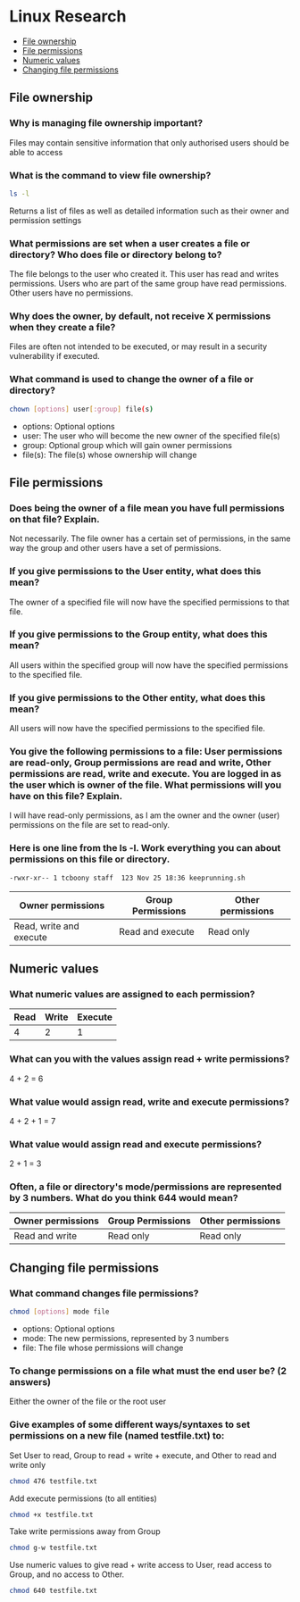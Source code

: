 # Linux Research

* [File ownership](#file-ownership)
* [File permissions](#file-permissions)
* [Numeric values](#numeric-values)
* [Changing file permissions](#changing-file-permissions)

## File ownership

### Why is managing file ownership important?
Files may contain sensitive information that only authorised users should be able to access

### What is the command to view file ownership?
```bash
ls -l
```

Returns a list of files as well as detailed information such as their owner and permission settings 

### What permissions are set when a user creates a file or directory? Who does file or directory belong to?
The file belongs to the user who created it. This user has read and writes permissions. Users who are part of the same group have read permissions. Other users have no permissions.

### Why does the owner, by default, not receive X permissions when they create a file?
Files are often not intended to be executed, or may result in a security vulnerability if executed.

### What command is used to change the owner of a file or directory?
```bash
chown [options] user[:group] file(s)
```

* options: Optional options
* user: The user who will become the new owner of the specified file(s)
* group: Optional group which will gain owner permissions
* file(s): The file(s) whose ownership will change

## File permissions

### Does being the owner of a file mean you have full permissions on that file? Explain.
Not necessarily. The file owner has a certain set of permissions, in the same way the group and other users have a set of permissions.

### If you give permissions to the User entity, what does this mean?
The owner of a specified file will now have the specified permissions to that file.

### If you give permissions to the Group entity, what does this mean?
All users within the specified group will now have the specified permissions to the specified file.

### If you give permissions to the Other entity, what does this mean?
All users will now have the specified permissions to the specified file.

### You give the following permissions to a file: User permissions are read-only, Group permissions are read and write, Other permissions are read, write and execute. You are logged in as the user which is owner of the file. What permissions will you have on this file? Explain.
I will have read-only permissions, as I am the owner and the owner (user) permissions on the file are set to read-only.

### Here is one line from the ls -l. Work everything you can about permissions on this file or directory.
```bash
-rwxr-xr-- 1 tcboony staff  123 Nov 25 18:36 keeprunning.sh
```

Owner permissions | Group Permissions | Other permissions
-|-|-|
Read, write and execute | Read and execute | Read only

## Numeric values

### What numeric values are assigned to each permission?
Read | Write | Execute
-|-|-
4|2|1

### What can you with the values assign read + write permissions?
4 + 2 = 6

### What value would assign read, write and execute permissions?
4 + 2 + 1 = 7

### What value would assign read and execute permissions?
2 + 1 = 3

### Often, a file or directory's mode/permissions are represented by 3 numbers. What do you think 644 would mean?
Owner permissions | Group Permissions | Other permissions
-|-|-
Read and write | Read only         | Read only

## Changing file permissions

### What command changes file permissions?
```bash
chmod [options] mode file
```

* options: Optional options
* mode: The new permissions, represented by 3 numbers
* file: The file whose permissions will change

### To change permissions on a file what must the end user be? (2 answers)
Either the owner of the file or the root user

### Give examples of some different ways/syntaxes to set permissions on a new file (named testfile.txt) to:
Set User to read, Group to read + write + execute, and Other to read and write only
```bash
chmod 476 testfile.txt
```

Add execute permissions (to all entities)
```bash
chmod +x testfile.txt
```

Take write permissions away from Group
```bash
chmod g-w testfile.txt
```

Use numeric values to give read + write access to User, read access to Group, and no access to Other.
```bash
chmod 640 testfile.txt
```